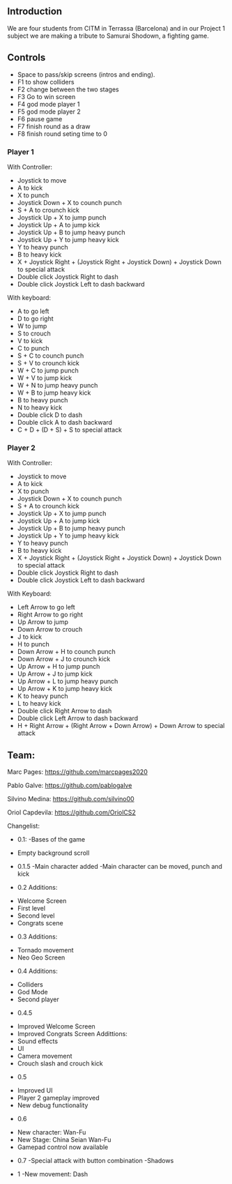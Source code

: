 ﻿## Introduction



We are four students from CITM in Terrassa (Barcelona) and in our Project 1 subject we are making a tribute to Samurai Shodown, a fighting game.

## Controls

* Space to pass/skip screens (intros and ending).
* F1 to show colliders
* F2 change between the two stages
* F3 Go to win screen
* F4 god mode player 1
* F5 god mode player 2
* F6 pause game
* F7 finish round as a draw
* F8 finish round seting time to 0

### Player 1

With Controller:
* Joystick to move
* A to kick
* X to punch
* Joystick Down + X to counch punch
* S + A to crounch kick
* Joystick Up + X to jump punch
* Joystick Up + A to jump kick
* Joystick Up + B to jump heavy punch
* Joystick Up + Y to jump heavy kick
* Y to  heavy punch
* B to heavy kick
* X + Joystick Right + (Joystick Right + Joystick Down) + Joystick Down to special attack
* Double click Joystick Right to dash
* Double click Joystick Left to dash backward

With keyboard:
* A to go left
* D to go right
* W to jump
* S to crouch
* V to kick
* C to punch
* S + C to counch punch
* S + V to crounch kick
* W + C to jump punch
* W + V to jump kick
* W + N to jump heavy punch
* W + B to jump heavy kick
* B to  heavy punch
* N to heavy kick
* Double click D to dash
* Double click A to dash backward
* C + D + (D + S) + S to special attack


### Player 2

With Controller:
* Joystick to move
* A to kick
* X to punch
* Joystick Down + X to counch punch
* S + A to crounch kick
* Joystick Up + X to jump punch
* Joystick Up + A to jump kick
* Joystick Up + B to jump heavy punch
* Joystick Up + Y to jump heavy kick
* Y to  heavy punch
* B to heavy kick
* X + Joystick Right + (Joystick Right + Joystick Down) + Joystick Down to special attack
* Double click Joystick Right to dash
* Double click Joystick Left to dash backward

With Keyboard:
* Left Arrow to go left
* Right Arrow to go right
* Up Arrow to jump
* Down Arrow to crouch
* J to kick
* H to punch
* Down Arrow + H to counch punch
* Down Arrow + J to crounch kick
* Up Arrow + H to jump punch
* Up Arrow + J to jump kick
* Up Arrow + L to jump heavy punch
* Up Arrow + K to jump heavy kick
* K to  heavy punch
* L to heavy kick
* Double click Right Arrow to dash
* Double click Left Arrow to dash backward
* H + Right Arrow + (Right Arrow + Down Arrow) + Down Arrow to special attack

## Team:

Marc Pages: https://github.com/marcpages2020

Pablo Galve: https://github.com/pablogalve

Silvino Medina: https://github.com/silvino00

Oriol Capdevila: https://github.com/OriolCS2

Changelist:
* 0.1:
 -Bases of the game
- Empty background scroll

* 0.1.5
-Main character added
-Main character can be moved, punch and kick

* 0.2
Additions:
- Welcome Screen 
- First level 
- Second level 
- Congrats scene 

* 0.3
Additions:
- Tornado movement
- Neo Geo Screen

* 0.4
Additions:
- Colliders
- God Mode
- Second player

* 0.4.5
- Improved Welcome Screen
- Improved Congrats Screen
Addittions:
 - Sound effects
 - UI 
 - Camera movement
 - Crouch slash and crouch kick
 
* 0.5
- Improved UI
- Player 2 gameplay improved
- New debug functionality

* 0.6
- New character: Wan-Fu
- New Stage: China Seian Wan-Fu
- Gamepad control now available 

* 0.7
-Special attack with button combination
-Shadows

* 1
-New movement: Dash
